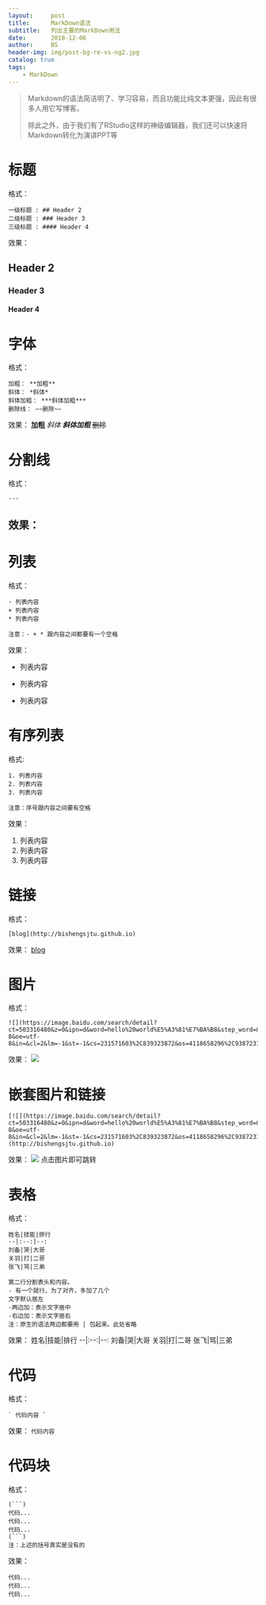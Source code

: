 ```yaml
---
layout:     post
title:      MarkDown语法
subtitle:   列出主要的MarkDown用法
date:       2018-12-06
author:     BS
header-img: img/post-bg-re-vs-ng2.jpg
catalog: true
tags:
    - MarkDown
---
```


> Markdown的语法简洁明了、学习容易，而且功能比纯文本更强，因此有很多人用它写博客。
> 
> 除此之外，由于我们有了RStudio这样的神级编辑器，我们还可以快速将Markdown转化为演讲PPT等
> 
> 

# 标题
格式：
```
一级标题 : ## Header 2
二级标题 : ### Header 3
三级标题 : #### Header 4
```
效果：
## Header 2
### Header 3
#### Header 4

# 字体
格式：
```
加粗： **加粗**
斜体： *斜体*
斜体加粗： ***斜体加粗***
删除线： ~~删除~~
```
效果：
**加粗**
*斜体*
***斜体加粗***
~~删除~~

# 分割线
格式：
```
---

```
效果：
---

# 列表
格式：
```
- 列表内容
+ 列表内容
* 列表内容

注意：- + * 跟内容之间都要有一个空格
```
效果：
- 列表内容
+ 列表内容
* 列表内容

# 有序列表
格式:
```
1. 列表内容
2. 列表内容
3. 列表内容

注意：序号跟内容之间要有空格
```
效果：
1. 列表内容
2. 列表内容
3. 列表内容

# 链接
格式：
``` 
[blog](http://bishengsjtu.github.io)
```
效果：
[blog](http://bishengsjtu.github.io)

# 图片
格式：
```
![](https://image.baidu.com/search/detail?ct=503316480&z=0&ipn=d&word=hello%20world%E5%A3%81%E7%BA%B8&step_word=&hs=0&pn=19&spn=0&di=197079088141&pi=0&rn=1&tn=baiduimagedetail&is=0%2C0&istype=2&ie=utf-8&oe=utf-8&in=&cl=2&lm=-1&st=-1&cs=231571603%2C839323872&os=4118658296%2C938723148&simid=0%2C0&adpicid=0&lpn=0&ln=1898&fr=&fmq=1544102743779_R&fm=result&ic=0&s=undefined&hd=0&latest=0&copyright=0&se=&sme=&tab=0&width=&height=&face=undefined&ist=&jit=&cg=&bdtype=0&oriquery=&objurl=http%3A%2F%2Fimg08.oneniceapp.com%2Fupload%2Fpaster2%2F257%2Fadver_pic_1418018893.jpg&fromurl=ippr_z2C%24qAzdH3FAzdH3Fooo_z%26e3B5gjgtvjwrr_z%26e3Bv54AzdH3Ffptvhj6AzdH3Fdc0%3Fgu654%3Dojviwp_454jgp%26wvp%3Dfiw6j_fptvhj6%267t1%3Dldc89nc%26op%3Dlla%26wrr_ej6ft5g%3Dd_z%26e3Bc%26u654%3Dpt4jstgj&gsm=0&rpstart=0&rpnum=0&islist=&querylist=&selected_tags=0)
```
效果：
![](https://image.baidu.com/search/detail?ct=503316480&z=0&ipn=d&word=hello%20world%E5%A3%81%E7%BA%B8&step_word=&hs=0&pn=19&spn=0&di=197079088141&pi=0&rn=1&tn=baiduimagedetail&is=0%2C0&istype=2&ie=utf-8&oe=utf-8&in=&cl=2&lm=-1&st=-1&cs=231571603%2C839323872&os=4118658296%2C938723148&simid=0%2C0&adpicid=0&lpn=0&ln=1898&fr=&fmq=1544102743779_R&fm=result&ic=0&s=undefined&hd=0&latest=0&copyright=0&se=&sme=&tab=0&width=&height=&face=undefined&ist=&jit=&cg=&bdtype=0&oriquery=&objurl=http%3A%2F%2Fimg08.oneniceapp.com%2Fupload%2Fpaster2%2F257%2Fadver_pic_1418018893.jpg&fromurl=ippr_z2C%24qAzdH3FAzdH3Fooo_z%26e3B5gjgtvjwrr_z%26e3Bv54AzdH3Ffptvhj6AzdH3Fdc0%3Fgu654%3Dojviwp_454jgp%26wvp%3Dfiw6j_fptvhj6%267t1%3Dldc89nc%26op%3Dlla%26wrr_ej6ft5g%3Dd_z%26e3Bc%26u654%3Dpt4jstgj&gsm=0&rpstart=0&rpnum=0&islist=&querylist=&selected_tags=0)

# 嵌套图片和链接
```
[![](https://image.baidu.com/search/detail?ct=503316480&z=0&ipn=d&word=hello%20world%E5%A3%81%E7%BA%B8&step_word=&hs=0&pn=19&spn=0&di=197079088141&pi=0&rn=1&tn=baiduimagedetail&is=0%2C0&istype=2&ie=utf-8&oe=utf-8&in=&cl=2&lm=-1&st=-1&cs=231571603%2C839323872&os=4118658296%2C938723148&simid=0%2C0&adpicid=0&lpn=0&ln=1898&fr=&fmq=1544102743779_R&fm=result&ic=0&s=undefined&hd=0&latest=0&copyright=0&se=&sme=&tab=0&width=&height=&face=undefined&ist=&jit=&cg=&bdtype=0&oriquery=&objurl=http%3A%2F%2Fimg08.oneniceapp.com%2Fupload%2Fpaster2%2F257%2Fadver_pic_1418018893.jpg&fromurl=ippr_z2C%24qAzdH3FAzdH3Fooo_z%26e3B5gjgtvjwrr_z%26e3Bv54AzdH3Ffptvhj6AzdH3Fdc0%3Fgu654%3Dojviwp_454jgp%26wvp%3Dfiw6j_fptvhj6%267t1%3Dldc89nc%26op%3Dlla%26wrr_ej6ft5g%3Dd_z%26e3Bc%26u654%3Dpt4jstgj&gsm=0&rpstart=0&rpnum=0&islist=&querylist=&selected_tags=0)](http://bishengsjtu.github.io)
```
效果：
[![](https://image.baidu.com/search/detail?ct=503316480&z=0&ipn=d&word=hello%20world%E5%A3%81%E7%BA%B8&step_word=&hs=0&pn=19&spn=0&di=197079088141&pi=0&rn=1&tn=baiduimagedetail&is=0%2C0&istype=2&ie=utf-8&oe=utf-8&in=&cl=2&lm=-1&st=-1&cs=231571603%2C839323872&os=4118658296%2C938723148&simid=0%2C0&adpicid=0&lpn=0&ln=1898&fr=&fmq=1544102743779_R&fm=result&ic=0&s=undefined&hd=0&latest=0&copyright=0&se=&sme=&tab=0&width=&height=&face=undefined&ist=&jit=&cg=&bdtype=0&oriquery=&objurl=http%3A%2F%2Fimg08.oneniceapp.com%2Fupload%2Fpaster2%2F257%2Fadver_pic_1418018893.jpg&fromurl=ippr_z2C%24qAzdH3FAzdH3Fooo_z%26e3B5gjgtvjwrr_z%26e3Bv54AzdH3Ffptvhj6AzdH3Fdc0%3Fgu654%3Dojviwp_454jgp%26wvp%3Dfiw6j_fptvhj6%267t1%3Dldc89nc%26op%3Dlla%26wrr_ej6ft5g%3Dd_z%26e3Bc%26u654%3Dpt4jstgj&gsm=0&rpstart=0&rpnum=0&islist=&querylist=&selected_tags=0)](http://bishengsjtu.github.io)
点击图片即可跳转

# 表格
格式：
```
姓名|技能|排行
--|:--:|--:
刘备|哭|大哥
关羽|打|二哥
张飞|骂|三弟

第二行分割表头和内容。
- 有一个就行，为了对齐，多加了几个
文字默认居左
-两边加：表示文字居中
-右边加：表示文字居右
注：原生的语法两边都要用 | 包起来。此处省略
```
效果：
姓名|技能|排行
--|:--:|--:
刘备|哭|大哥
关羽|打|二哥
张飞|骂|三弟

# 代码
格式：
```
` 代码内容 `
```
效果：
` 代码内容 `

# 代码块
格式：
```
(```)
代码...
代码...
代码...
(```)
注：上述的括号真实是没有的
```
效果：
```
代码...
代码...
代码...
```
